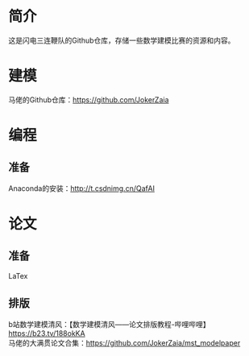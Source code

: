 # 简介
这是闪电三连鞭队的Github仓库，存储一些数学建模比赛的资源和内容。

# 建模
马佬的Github仓库：https://github.com/JokerZaia

# 编程
## 准备
Anaconda的安装：http://t.csdnimg.cn/QafAI

# 论文
## 准备
LaTex

## 排版
b站数学建模清风：【数学建模清风——论文排版教程-哔哩哔哩】https://b23.tv/188okKA <br/>
马佬的大满贯论文合集：https://github.com/JokerZaia/mst_modelpaper
